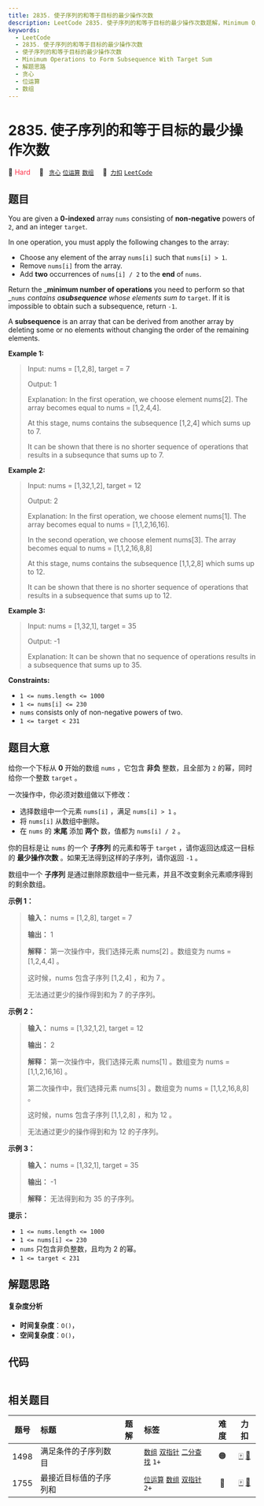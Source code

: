 ```yaml
---
title: 2835. 使子序列的和等于目标的最少操作次数
description: LeetCode 2835. 使子序列的和等于目标的最少操作次数题解，Minimum Operations to Form Subsequence With Target Sum，包含解题思路、复杂度分析以及完整的 JavaScript 代码实现。
keywords:
  - LeetCode
  - 2835. 使子序列的和等于目标的最少操作次数
  - 使子序列的和等于目标的最少操作次数
  - Minimum Operations to Form Subsequence With Target Sum
  - 解题思路
  - 贪心
  - 位运算
  - 数组
---
```


# 2835. 使子序列的和等于目标的最少操作次数

🔴 <font color=#ff334b>Hard</font>&emsp; 🔖&ensp; [`贪心`](/tag/greedy.md) [`位运算`](/tag/bit-manipulation.md) [`数组`](/tag/array.md)&emsp; 🔗&ensp;[`力扣`](https://leetcode.cn/problems/minimum-operations-to-form-subsequence-with-target-sum) [`LeetCode`](https://leetcode.com/problems/minimum-operations-to-form-subsequence-with-target-sum)

## 题目

You are given a **0-indexed** array `nums` consisting of **non-negative**
powers of `2`, and an integer `target`.

In one operation, you must apply the following changes to the array:

  * Choose any element of the array `nums[i]` such that `nums[i] > 1`.
  * Remove `nums[i]` from the array.
  * Add **two** occurrences of `nums[i] / 2` to the **end** of `nums`.

Return the _**minimum number of operations** you need to perform so that
_`nums` _contains a**subsequence** whose elements sum to_ `target`. If it is
impossible to obtain such a subsequence, return `-1`.

A **subsequence** is an array that can be derived from another array by
deleting some or no elements without changing the order of the remaining
elements.



**Example 1:**

> Input: nums = [1,2,8], target = 7
> 
> Output: 1
> 
> Explanation: In the first operation, we choose element nums[2]. The array becomes equal to nums = [1,2,4,4].
> 
> At this stage, nums contains the subsequence [1,2,4] which sums up to 7.
> 
> It can be shown that there is no shorter sequence of operations that results in a subsequnce that sums up to 7.

**Example 2:**

> Input: nums = [1,32,1,2], target = 12
> 
> Output: 2
> 
> Explanation: In the first operation, we choose element nums[1]. The array becomes equal to nums = [1,1,2,16,16].
> 
> In the second operation, we choose element nums[3]. The array becomes equal to nums = [1,1,2,16,8,8]
> 
> At this stage, nums contains the subsequence [1,1,2,8] which sums up to 12.
> 
> It can be shown that there is no shorter sequence of operations that results in a subsequence that sums up to 12.

**Example 3:**

> Input: nums = [1,32,1], target = 35
> 
> Output: -1
> 
> Explanation: It can be shown that no sequence of operations results in a subsequence that sums up to 35.

**Constraints:**

  * `1 <= nums.length <= 1000`
  * `1 <= nums[i] <= 230`
  * `nums` consists only of non-negative powers of two.
  * `1 <= target < 231`


## 题目大意

给你一个下标从 **0**  开始的数组 `nums` ，它包含 **非负**  整数，且全部为 `2` 的幂，同时给你一个整数 `target` 。

一次操作中，你必须对数组做以下修改：

  * 选择数组中一个元素 `nums[i]` ，满足 `nums[i] > 1` 。
  * 将 `nums[i]` 从数组中删除。
  * 在 `nums` 的 **末尾**  添加 **两个**  数，值都为 `nums[i] / 2` 。

你的目标是让 `nums` 的一个 **子序列**  的元素和等于 `target` ，请你返回达成这一目标的 **最少操作次数**
。如果无法得到这样的子序列，请你返回 `-1` 。

数组中一个 **子序列**  是通过删除原数组中一些元素，并且不改变剩余元素顺序得到的剩余数组。



**示例 1：**

> 
> 
> 
> 
> 
> **输入：** nums = [1,2,8], target = 7
> 
> **输出：** 1
> 
> **解释：** 第一次操作中，我们选择元素 nums[2] 。数组变为 nums = [1,2,4,4] 。
> 
> 这时候，nums 包含子序列 [1,2,4] ，和为 7 。
> 
> 无法通过更少的操作得到和为 7 的子序列。
> 
> 

**示例 2：**

> 
> 
> 
> 
> 
> **输入：** nums = [1,32,1,2], target = 12
> 
> **输出：** 2
> 
> **解释：** 第一次操作中，我们选择元素 nums[1] 。数组变为 nums = [1,1,2,16,16] 。
> 
> 第二次操作中，我们选择元素 nums[3] 。数组变为 nums = [1,1,2,16,8,8] 。
> 
> 这时候，nums 包含子序列 [1,1,2,8] ，和为 12 。
> 
> 无法通过更少的操作得到和为 12 的子序列。

**示例 3：**

> 
> 
> 
> 
> 
> **输入：** nums = [1,32,1], target = 35
> 
> **输出：** -1
> 
> **解释：** 无法得到和为 35 的子序列。
> 
> 



**提示：**

  * `1 <= nums.length <= 1000`
  * `1 <= nums[i] <= 230`
  * `nums` 只包含非负整数，且均为 2 的幂。
  * `1 <= target < 231`


## 解题思路

#### 复杂度分析

- **时间复杂度**：`O()`，
- **空间复杂度**：`O()`，

## 代码

```javascript

```

## 相关题目

<!-- prettier-ignore -->
| 题号 | 标题 | 题解 | 标签 | 难度 | 力扣 |
| :------: | :------ | :------: | :------ | :------: | :------: |
| 1498 | 满足条件的子序列数目 |  |  [`数组`](/tag/array.md) [`双指针`](/tag/two-pointers.md) [`二分查找`](/tag/binary-search.md) `1+` | 🟠 | [🀄️](https://leetcode.cn/problems/number-of-subsequences-that-satisfy-the-given-sum-condition) [🔗](https://leetcode.com/problems/number-of-subsequences-that-satisfy-the-given-sum-condition) |
| 1755 | 最接近目标值的子序列和 |  |  [`位运算`](/tag/bit-manipulation.md) [`数组`](/tag/array.md) [`双指针`](/tag/two-pointers.md) `2+` | 🔴 | [🀄️](https://leetcode.cn/problems/closest-subsequence-sum) [🔗](https://leetcode.com/problems/closest-subsequence-sum) |